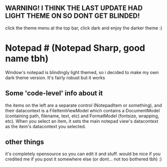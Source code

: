 ## WARNING! I THINK THE LAST UPDATE HAD LIGHT THEME ON SO DONT GET BLINDED! 
click the theme menu at the top bar, click dark and enjoy the darker theme :)
# Notepad # (Notepad Sharp, good name tbh)

Window's notepad is blindingly light themed, so i decided to make my own dark theme version. It's fairly robust but it works

## Some 'code-level' info about it
the items on the left are a separate control (NotepadItem or something), and their datacontext is a FileItemViewModel which contains a DocumentModel (containing path, filename, text, etc) and FormatModel (fontsize, wrapping, etc). When you select an item, it sets the main notepad view's datacontext as the item's datacontext you selected. 

## other things
it's completely opensource so you can edit it and stuff. would be nice if you credited me if you post it somewhere else (or dont... not too bothered tbh) :)
